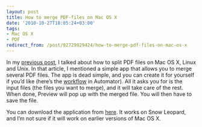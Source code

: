 ```yaml
---
layout: post
title: How to merge PDF-files on Mac OS X
date: '2010-10-27T18:05:24+03:00'
tags:
- Mac OS X
- PDF
redirect_from: /post/92729929424/how-to-merge-pdf-files-on-mac-os-x
---
```

In my [previous post](/2010/10/22/how-to-split-a-pdf-files-on-mac-and-linuxunix.html), I talked about how to split PDF files on Mac OS X, Linux and Unix. In that article, I mentioned a simple app that allows you to merge several PDF files. The app is dead simple, and you can create it for yourself if you’d like (here’s the [workflow](http://viktorpetersson.com/wp-content/uploads/MergePDF_workflow.png) in Automator). All it asks you for is the input files (the files you want to merge), and it will take care of the rest. When done, Preview will pop up with the merged file. You will then have to save the file.

You can download the application from [here](http://viktorpetersson.com/wp-content/uploads/MergePDF.zip). It works on Snow Leopard, and I’m not sure if it will work on earlier versions of Mac OS X.
